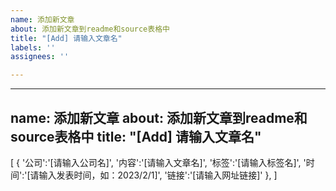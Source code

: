 ```yaml
---
name: 添加新文章
about: 添加新文章到readme和source表格中
title: "[Add] 请输入文章名"
labels: ''
assignees: ''

---
```


---
name: 添加新文章
about: 添加新文章到readme和source表格中
title: "[Add] 请输入文章名"
---
[
{
'公司':'[请输入公司名]',
'内容':'[请输入文章名]',
'标签':'[请输入标签名]',
'时间':'[请输入发表时间，如：2023/2/1]',
'链接':'[请输入网址链接]'
},
]
